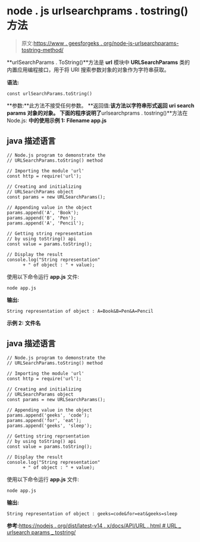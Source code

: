 # node . js urlsearchprams . tostring()方法

> 原文:[https://www . geesforgeks . org/node-js-urlsearchparams-tostring-method/](https://www.geeksforgeeks.org/node-js-urlsearchparams-tostring-method/)

**urlSearchParams . ToString()**方法是 **url** 模块中 **URLSearchParams** 类的内置应用编程接口，用于将 URl 搜索参数对象的对象作为字符串获取。

**语法:**

```
const urlSearchParams.toString()
```

**参数:**此方法不接受任何参数。
**返回值:**该方法以字符串形式返回 uri search params 对象的对象。
下面的程序说明了**urlsearchprams . tostring()**方法在 Node.js:
**中的使用示例 1:** **Filename app.js**

## java 描述语言

```
// Node.js program to demonstrate the
// URLSearchParams.toString() method

// Importing the module 'url'
const http = require('url');

// Creating and initializing
// URLSearchParams object
const params = new URLSearchParams();

// Appending value in the object
params.append('A', 'Book');
params.append('B', 'Pen');
params.append('A', 'Pencil');

// Getting string representation
// by using toString() api
const value = params.toString();

// Display the result
console.log("String representation"
      + " of object : " + value);
```

使用以下命令运行 **app.js** 文件:

```
node app.js
```

**输出:**

```
String representation of object : A=Book&B=Pen&A=Pencil
```

**示例 2:**
**文件名**

## java 描述语言

```
// Node.js program to demonstrate the
// URLSearchParams.toString() method

// Importing the module 'url'
const http = require('url');

// Creating and initializing
// URLSearchParams object
const params = new URLSearchParams();

// Appending value in the object
params.append('geeks', 'code');
params.append('for', 'eat');
params.append('geeks', 'sleep');

// Getting string reprsentation
// by using toString() api
const value = params.toString();

// Display the result
console.log("String representation"
      + " of object : " + value);
```

使用以下命令运行 **app.js** 文件:

```
node app.js
```

**输出:**

```
String representation of object : geeks=code&for=eat&geeks=sleep
```

**参考:**[https://nodejs . org/dist/latest-v14 . x/docs/API/URL . html # URL _ urlsearch params _ tostring/](https://nodejs.org/dist/latest-v14.x/docs/api/url.html#url_urlsearchparams_tostring)